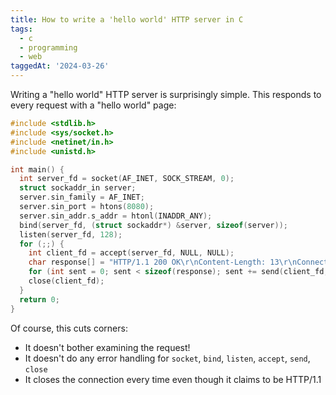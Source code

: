 ```yaml
---
title: How to write a 'hello world' HTTP server in C
tags:
  - c
  - programming
  - web
taggedAt: '2024-03-26'
---
```


Writing a "hello world" HTTP server is surprisingly simple. This responds to every request with a "hello world" page:

```c
#include <stdlib.h>
#include <sys/socket.h>
#include <netinet/in.h>
#include <unistd.h>

int main() {
  int server_fd = socket(AF_INET, SOCK_STREAM, 0);
  struct sockaddr_in server;
  server.sin_family = AF_INET;
  server.sin_port = htons(8080);
  server.sin_addr.s_addr = htonl(INADDR_ANY);
  bind(server_fd, (struct sockaddr*) &server, sizeof(server));
  listen(server_fd, 128);
  for (;;) {
    int client_fd = accept(server_fd, NULL, NULL);
    char response[] = "HTTP/1.1 200 OK\r\nContent-Length: 13\r\nConnection: close\r\n\r\nHello, world!";
    for (int sent = 0; sent < sizeof(response); sent += send(client_fd, response+sent, sizeof(response)-sent, 0));
    close(client_fd);
  }
  return 0;
}
```

Of course, this cuts corners:

* It doesn't bother examining the request!
* It doesn't do any error handling for `socket`, `bind`, `listen`, `accept`, `send`, `close`
* It closes the connection every time even though it claims to be HTTP/1.1

